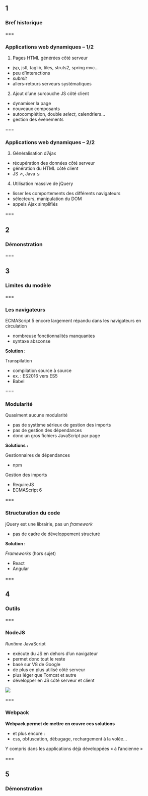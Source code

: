 <!-- .slide: data-background-image="images/webpack-2.png" data-background-size="600px" class="chapter" -->
## 1
### Bref historique


===


<!-- .slide: class="slide" -->
### Applications web dynamiques – 1/2

1) Pages HTML générées côté serveur
 - jsp, jstl, taglib, tiles, struts2, spring mvc…
 - peu d’interactions
  - *submit*
 - allers-retours serveurs systématiques

2) Ajout d’une surcouche JS côté client
 - dynamiser la page
 - nouveaux composants
  - autocomplétion, double *select*, calendriers…
 - gestion des évènements


===


<!-- .slide: class="slide" -->
### Applications web dynamiques – 2/2

3) Généralisation d’Ajax
 - récupération des données côté serveur
 - génération du HTML côté client
 - JS ↗, Java ↘

4) Utilisation massive de jQuery
 - lisser les comportements des différents navigateurs
 - sélecteurs, manipulation du DOM
 - appels Ajax simplifiés


===


<!-- .slide: data-background-image="images/webpack-2.png" data-background-size="600px" class="chapter" -->
## 2
### Démonstration


===


<!-- .slide: data-background-image="images/webpack-2.png" data-background-size="600px" class="chapter" -->
## 3
### Limites du modèle


===


<!-- .slide: class="slide" -->
### Les navigateurs

ECMAScript 5 encore largement répandu dans les navigateurs en circulation
 - nombreuse fonctionnalités manquantes
 - syntaxe absconse

__Solution :__

Transpilation
 - compilation source à source
 - ex. : ES2016 vers ES5
 - Babel


===


<!-- .slide: class="slide" -->
### Modularité

Quasiment aucune modularité
 - pas de système sérieux de gestion des imports
 - pas de gestion des dépendances
 - donc un gros fichiers JavaScript par page

__Solutions :__
 
Gestionnaires de dépendances
 - npm

Gestion des imports
 - RequireJS
 - ECMAScript 6


===


<!-- .slide: class="slide" -->
### Structuration du code

jQuery est une librairie, pas un *framework*
 - pas de cadre de développement structuré

__Solution :__

*Frameworks* (hors sujet)
 - React
 - Angular


===


<!-- .slide: data-background-image="images/webpack-2.png" data-background-size="600px" class="chapter" -->
## 4
### Outils


===


<!-- .slide: class="slide" -->
### NodeJS

*Runtime* JavaScript
 - exécute du JS en dehors d’un navigateur
  - permet donc tout le reste 
 - basé sur V8 de Google
 - de plus en plus utilisé côté serveur
  - plus léger que Tomcat et autre
  - développer en JS côté serveur et client 

<div class="center">
    <img src="images/nodejs.png" />
</div>

===


<!-- .slide: class="slide" -->
### Webpack

__Webpack permet de mettre en œuvre ces solutions__
 - et plus encore :
  - css, obfuscation, débugage, rechargement à la volée…

Y compris dans les applications déjà développées « à l’ancienne »


===


<!-- .slide: data-background-image="images/webpack-2.png" data-background-size="600px" class="chapter" -->
## 5
### Démonstration

